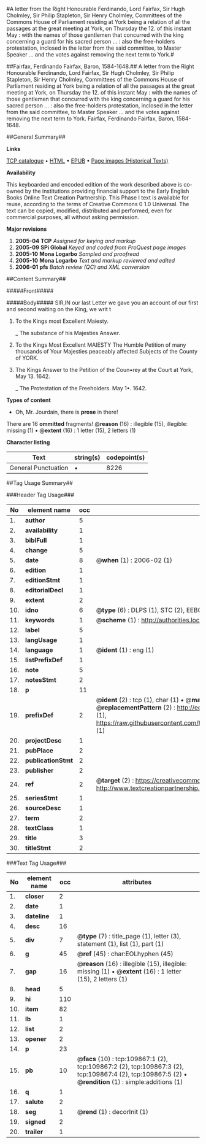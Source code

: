#A letter from the Right Honourable Ferdinando, Lord Fairfax, Sir Hugh Cholmley, Sir Philip Stapleton, Sir Henry Cholmley, Committees of the Commons House of Parliament residing at York being a relation of all the passages at the great meeting at York, on Thursday the 12. of this instant May : with the names of those gentlemen that concurred with the king concerning a guard for his sacred person ... : also the free-holders protestation, inclosed in the letter from the said committee, to Master Speaker ... and the votes against removing the next term to York.#

##Fairfax, Ferdinando Fairfax, Baron, 1584-1648.##
A letter from the Right Honourable Ferdinando, Lord Fairfax, Sir Hugh Cholmley, Sir Philip Stapleton, Sir Henry Cholmley, Committees of the Commons House of Parliament residing at York being a relation of all the passages at the great meeting at York, on Thursday the 12. of this instant May : with the names of those gentlemen that concurred with the king concerning a guard for his sacred person ... : also the free-holders protestation, inclosed in the letter from the said committee, to Master Speaker ... and the votes against removing the next term to York.
Fairfax, Ferdinando Fairfax, Baron, 1584-1648.

##General Summary##

**Links**

[TCP catalogue](http://www.ota.ox.ac.uk/tcp/)  • 
[HTML](http://tei.it.ox.ac.uk/tcp/Texts-HTML/free/A39/A39677.html)  • 
[EPUB](http://tei.it.ox.ac.uk/tcp/Texts-EPUB/free/A39/A39677.epub) • 
[Page images (Historical Texts)](https://data.historicaltexts.jisc.ac.uk/view?pubId=eebo-26925749e&pageId=eebo-26925749e-109867-1)

**Availability**

This keyboarded and encoded edition of the
	       work described above is co-owned by the institutions
	       providing financial support to the Early English Books
	       Online Text Creation Partnership. This Phase I text is
	       available for reuse, according to the terms of Creative
	       Commons 0 1.0 Universal. The text can be copied,
	       modified, distributed and performed, even for
	       commercial purposes, all without asking permission.

**Major revisions**

1. __2005-04__ __TCP__ *Assigned for keying and markup*
1. __2005-09__ __SPi Global__ *Keyed and coded from ProQuest page images*
1. __2005-10__ __Mona Logarbo__ *Sampled and proofread*
1. __2005-10__ __Mona Logarbo__ *Text and markup reviewed and edited*
1. __2006-01__ __pfs__ *Batch review (QC) and XML conversion*

##Content Summary##

#####Front#####

#####Body#####
SIR,IN our last Letter we gave you an account of our first and second waiting on the King, we writ t
1. To the Kings most Excellent Maiesty.

    _ The substance of his Majesties Answer.

1. To the Kings Most Excellent MAIESTY The Humble Petition of many thousands of Your Majesties peaceably affected Subjects of the County of YORK.

1. The Kings Answer to the Petition of the Coun•rey at the Court at York, May 13. 1642.

    _ The Protestation of the Freeholders. May 1•. 1642.

**Types of content**

  * Oh, Mr. Jourdain, there is **prose** in there!

There are 16 **ommitted** fragments! 
 @__reason__ (16) : illegible (15), illegible: missing (1)  •  @__extent__ (16) : 1 letter (15), 2 letters (1)

**Character listing**


|Text|string(s)|codepoint(s)|
|---|---|---|
|General Punctuation|•|8226|

##Tag Usage Summary##

###Header Tag Usage###

|No|element name|occ|attributes|
|---|---|---|---|
|1.|__author__|5||
|2.|__availability__|1||
|3.|__biblFull__|1||
|4.|__change__|5||
|5.|__date__|8| @__when__ (1) : 2006-02 (1)|
|6.|__edition__|1||
|7.|__editionStmt__|1||
|8.|__editorialDecl__|1||
|9.|__extent__|2||
|10.|__idno__|6| @__type__ (6) : DLPS (1), STC (2), EEBO-CITATION (1), OCLC (1), VID (1)|
|11.|__keywords__|1| @__scheme__ (1) : http://authorities.loc.gov/ (1)|
|12.|__label__|5||
|13.|__langUsage__|1||
|14.|__language__|1| @__ident__ (1) : eng (1)|
|15.|__listPrefixDef__|1||
|16.|__note__|5||
|17.|__notesStmt__|2||
|18.|__p__|11||
|19.|__prefixDef__|2| @__ident__ (2) : tcp (1), char (1)  •  @__matchPattern__ (2) : ([0-9\-]+):([0-9IVX]+) (1), (.+) (1)  •  @__replacementPattern__ (2) : http://eebo.chadwyck.com/downloadtiff?vid=$1&page=$2 (1), https://raw.githubusercontent.com/textcreationpartnership/Texts/master/tcpchars.xml#$1 (1)|
|20.|__projectDesc__|1||
|21.|__pubPlace__|2||
|22.|__publicationStmt__|2||
|23.|__publisher__|2||
|24.|__ref__|2| @__target__ (2) : https://creativecommons.org/publicdomain/zero/1.0/ (1), http://www.textcreationpartnership.org/docs/. (1)|
|25.|__seriesStmt__|1||
|26.|__sourceDesc__|1||
|27.|__term__|2||
|28.|__textClass__|1||
|29.|__title__|3||
|30.|__titleStmt__|2||


###Text Tag Usage###

|No|element name|occ|attributes|
|---|---|---|---|
|1.|__closer__|2||
|2.|__date__|1||
|3.|__dateline__|1||
|4.|__desc__|16||
|5.|__div__|7| @__type__ (7) : title_page (1), letter (3), statement (1), list (1), part (1)|
|6.|__g__|45| @__ref__ (45) : char:EOLhyphen (45)|
|7.|__gap__|16| @__reason__ (16) : illegible (15), illegible: missing (1)  •  @__extent__ (16) : 1 letter (15), 2 letters (1)|
|8.|__head__|5||
|9.|__hi__|110||
|10.|__item__|82||
|11.|__lb__|1||
|12.|__list__|2||
|13.|__opener__|2||
|14.|__p__|23||
|15.|__pb__|10| @__facs__ (10) : tcp:109867:1 (2), tcp:109867:2 (2), tcp:109867:3 (2), tcp:109867:4 (2), tcp:109867:5 (2)  •  @__rendition__ (1) : simple:additions (1)|
|16.|__q__|1||
|17.|__salute__|2||
|18.|__seg__|1| @__rend__ (1) : decorInit (1)|
|19.|__signed__|2||
|20.|__trailer__|1||
